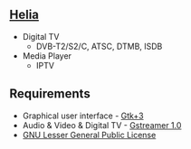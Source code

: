 [Helia](https://gitlab.com/vl-nix/Helia)
-------

* Digital TV
  * DVB-T2/S2/C, ATSC, DTMB, ISDB
* Media Player
  * IPTV


Requirements
------------

* Graphical user interface - [Gtk+3](https://developer.gnome.org/gtk3)
* Audio & Video & Digital TV - [Gstreamer 1.0](https://gstreamer.freedesktop.org)
* [GNU Lesser General Public License](http://www.gnu.org/licenses/lgpl.html)


